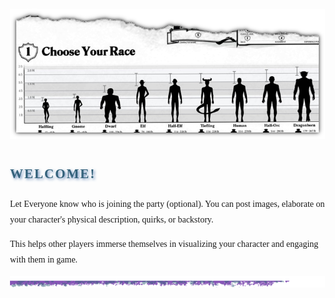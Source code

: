 <style>
  body {
    font-family: "Georgia", serif;
    line-height: 1.8;
    margin: 0;
    padding: 2rem;
  }

  h1, h2, h3, h4, h5, h6 {
    font-family: "Cinzel", serif;
    color: #34627B;
    text-transform: uppercase;
    letter-spacing: 2px;
    text-shadow: 2px 2px 4px rgba(63,107,169, 0.8);
    margin-bottom: 1rem;
  }
</style>


![Main Banner](https://raw.githubusercontent.com/Tougher-Together-DnD/default-game-assets/refs/heads/main/templates/campaign-details/images/character-introductions-banner.png)
<br>

## Welcome!

Let Everyone know who is joining the party (optional). You can post images, elaborate on your character's physical description, quirks, or backstory.

This helps other players immerse themselves in visualizing your character and engaging with them in game.

![Horizontal Ruler](https://raw.githubusercontent.com/Tougher-Together-DnD/default-game-assets/refs/heads/main/templates/campaign-details/images/horizontal-ruler-1.png)
